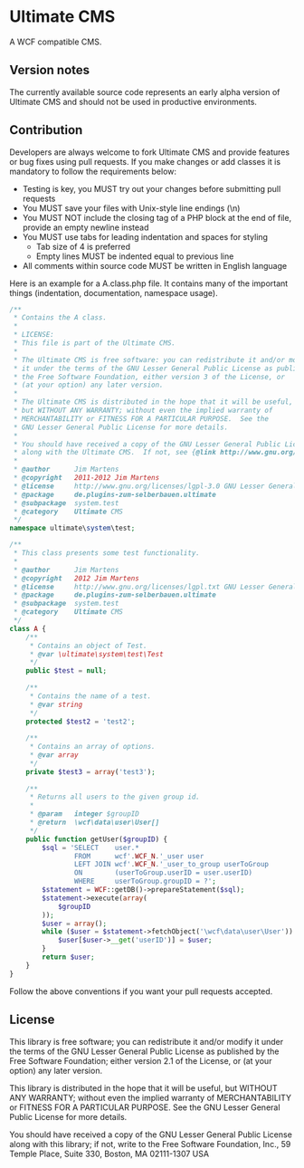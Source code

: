 Ultimate CMS
===============================

A WCF compatible CMS.


Version notes
-------------

The currently available source code represents an early alpha version of Ultimate CMS and should not be used in productive environments.

Contribution
------------

Developers are always welcome to fork Ultimate CMS and provide features or bug fixes using pull requests. If you make changes or add classes it is mandatory to follow the requirements below:

* Testing is key, you MUST try out your changes before submitting pull requests
* You MUST save your files with Unix-style line endings (\n)
* You MUST NOT include the closing tag of a PHP block at the end of file, provide an empty newline instead
* You MUST use tabs for leading indentation and spaces for styling
    * Tab size of 4 is preferred
    * Empty lines MUST be indented equal to previous line
* All comments within source code MUST be written in English language

Here is an example for a A.class.php file. It contains many of the important things (indentation, documentation, namespace usage).
```php
/**
 * Contains the A class.
 * 
 * LICENSE:
 * This file is part of the Ultimate CMS.
 *
 * The Ultimate CMS is free software: you can redistribute it and/or modify
 * it under the terms of the GNU Lesser General Public License as published by
 * the Free Software Foundation, either version 3 of the License, or
 * (at your option) any later version.
 * 
 * The Ultimate CMS is distributed in the hope that it will be useful,
 * but WITHOUT ANY WARRANTY; without even the implied warranty of
 * MERCHANTABILITY or FITNESS FOR A PARTICULAR PURPOSE.  See the
 * GNU Lesser General Public License for more details.
 * 
 * You should have received a copy of the GNU Lesser General Public License
 * along with the Ultimate CMS.  If not, see {@link http://www.gnu.org/licenses/}.
 * 
 * @author		Jim Martens
 * @copyright	2011-2012 Jim Martens
 * @license		http://www.gnu.org/licenses/lgpl-3.0 GNU Lesser General Public License, version 3
 * @package		de.plugins-zum-selberbauen.ultimate
 * @subpackage	system.test
 * @category	Ultimate CMS
 */
namespace ultimate\system\test;

/**
 * This class presents some test functionality.
 * 
 * @author		Jim Martens
 * @copyright	2012 Jim Martens
 * @license		http://www.gnu.org/licenses/lgpl.txt GNU Lesser General Public License
 * @package		de.plugins-zum-selberbauen.ultimate
 * @subpackage	system.test
 * @category	Ultimate CMS
 */
class A {
	/**
	 * Contains an object of Test.
	 * @var	\ultimate\system\test\Test
	 */
	public $test = null;
	
	/**
	 * Contains the name of a test.
	 * @var	string
	 */
	protected $test2 = 'test2';
	
	/**
	 * Contains an array of options.
	 * @var	array
	 */
	private $test3 = array('test3');
	
	/**
	 * Returns all users to the given group id.
	 * 
	 * @param	integer	$groupID
	 * @return	\wcf\data\user\User[]
	 */
	public function getUser($groupID) {
		$sql = 'SELECT    user.*
		        FROM      wcf'.WCF_N.'_user user
		        LEFT JOIN wcf'.WCF_N.'_user_to_group userToGroup
		        ON        (userToGroup.userID = user.userID)
		        WHERE     userToGroup.groupID = ?';
		$statement = WCF::getDB()->prepareStatement($sql);
		$statement->execute(array(
			$groupID
		));
		$user = array();
		while ($user = $statement->fetchObject('\wcf\data\user\User')) {
			$user[$user->__get('userID')] = $user;
		}
		return $user;
	}
}
```

Follow the above conventions if you want your pull requests accepted.

License
-------

This library is free software; you can redistribute it and/or
modify it under the terms of the GNU Lesser General Public License
as published by the Free Software Foundation; either version 2.1
of the License, or (at your option) any later version.

This library is distributed in the hope that it will be useful,
but WITHOUT ANY WARRANTY; without even the implied warranty of
MERCHANTABILITY or FITNESS FOR A PARTICULAR PURPOSE. See the GNU
Lesser General Public License for more details.

You should have received a copy of the GNU Lesser General Public
License along with this library; if not, write to the Free Software
Foundation, Inc., 59 Temple Place, Suite 330, Boston, MA 02111-1307 USA
